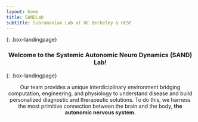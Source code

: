 ```yaml
---
layout: home
title: SANDLab
subtitle: Subramanian Lab at UC Berkeley & UCSF
---
```


{: .box-landingpage}
<center><h3>Welcome to the Systemic Autonomic Neuro Dynamics (SAND) Lab!</h3></center>

{: .box-landingpage}
<center>Our team provides a unique interdiciplinary environment bridging computation, engineering, and physiology to understand disease and build personalized diagnostic and therapeutic solutions. To do this, we harness the most primitive connection between the brain and the body, <b>the autonomic nervous system</b>.</center> 




